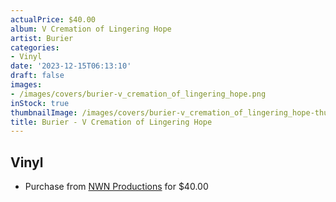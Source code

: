 ```yaml
---
actualPrice: $40.00
album: V Cremation of Lingering Hope
artist: Burier
categories:
- Vinyl
date: '2023-12-15T06:13:10'
draft: false
images:
- /images/covers/burier-v_cremation_of_lingering_hope.png
inStock: true
thumbnailImage: /images/covers/burier-v_cremation_of_lingering_hope-thumb.png
title: Burier - V Cremation of Lingering Hope
---
```


## Vinyl
* Purchase from [NWN Productions](http://shop.nwnprod.com/index.php?route=product/product&path=75&product_id=44116&sort=pd.name&order=ASC) for $40.00
